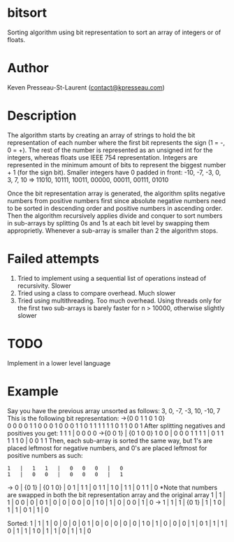 # bitsort
 Sorting algorithm using bit representation to sort an array of integers or of floats.

# Author
 Keven Presseau-St-Laurent (contact@kpresseau.com)

# Description

 The algorithm starts by creating an array of strings to hold the bit representation of each number where
 the first bit represents the sign (1 = -, 0 = +). The rest of the number is represented as an unsigned int 
 for the integers, whereas floats use IEEE 754 representation. Integers are represented in the minimum amount 
 of bits to represent the biggest number + 1 (for the sign bit). Smaller integers have 0 padded in front:
                    -10, -7, -3, 0, 3, 7, 10 => 11010, 10111, 10011, 00000, 00011, 00111, 01010

 Once the bit representation array is generated, the algorithm splits negative numbers from positive numbers 
 first since absolute negative numbers need to be sorted in descending order and positive numbers in ascending order. 
 Then the algorithm recursively applies divide and conquer to sort numbers in sub-arrays by splitting 0s and 1s at each 
 bit level by swapping them approprietly. Whenever a sub-array is smaller than 2 the algorithm stops.

# Failed attempts
 1. Tried to implement using a sequential list of operations instead of recursivity. Slower
 2. Tried using a class to compare overhead. Much slower
 3. Tried using multithreading. Too much overhead. Using threads only for the first two sub-arrays
    is barely faster for n > 10000, otherwise slightly slower

# TODO
 Implement in a lower level language
 
# Example

 Say you have the previous array unsorted as follows: 3, 0, -7, -3, 10, -10, 7
 This is the following bit representation:
 ->{0   0   1   1   0   1   0}  
    0   0   0   0   1   1   0
    0   0   1   0   0   0   1
    1   0   1   1   1   1   1
    1   0   1   1   0   0   1
 After splitting negatives and positives you get:
    1   1   1   |   0   0   0   0
 ->{0   0   1}  |  {0   1   0   0}
    1   0   0   |   0   0   0   1
    1   1   1   |   0   1   1   1
    1   1   0   |   0   0   1   1
 Then, each sub-array is sorted the same way, but 1's are placed leftmost for negative numbers, and 0's
 are placed leftmost for positive numbers as such:

    1   |   1   1   |   0   0   0   |   0
    1   |   0   0   |   0   0   0   |   1
 -> 0   |  {0   1}  |  {0   1   0}  |   0
    1   |   1   1   |   0   1   1   |   1
    0   |   1   1   |   0   1   1   |   0
*Note that numbers are swapped in both the bit representation array and the original array
    1   |   1   |   1   |   0   0   |   0   |   0
    1   |   0   |   0   |   0   0   |   0   |   1
    0   |   1   |   0   |   0   0   |   1   |   0
 -> 1   |   1   |   1   |  {0   1}  |   1   |   1
    0   |   1   |   1   |   0   1   |   1   |   0

 Sorted:
    1   |   1   |   1   |   0   |   0   |   0   |   0
    1   |   0   |   0   |   0   |   0   |   0   |   1
    0   |   1   |   0   |   0   |   0   |   1   |   0
    1   |   1   |   1   |   0   |   1   |   1   |   1
    0   |   1   |   1   |   0   |   1   |   1   |   0

